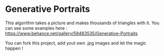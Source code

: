 # Generative Portraits

This algorithm takes a picture and makes thousands of triangles with it.
You can see some examples here : https://www.behance.net/gallery/59483535/Generative-Portraits

You can fork this project, add yout own .jpg images and let the magic happen !
